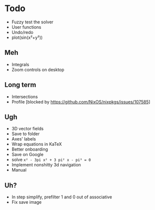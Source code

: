 # Todo
* Fuzzy test the solver
* User functions
* Undo/redo
* plot(sin(x²+y²))

## Meh
* Integrals
* Zoom controls on desktop

## Long term
* Intersections
* Profile [blocked by https://github.com/NixOS/nixpkgs/issues/107585]

## Ugh
* 3D vector fields
* Save to folder
* Axes' labels
* Wrap equations in KaTeX
* Better onboarding
* Save on Google
* solve `x² - 3pi x² + 3 pi² x - pi³ = 0`
* Implement nonshitty 3d navigation
* Manual

## Uh?
* In step simplify, prefilter 1 and 0 out of associative
* Fix save image

